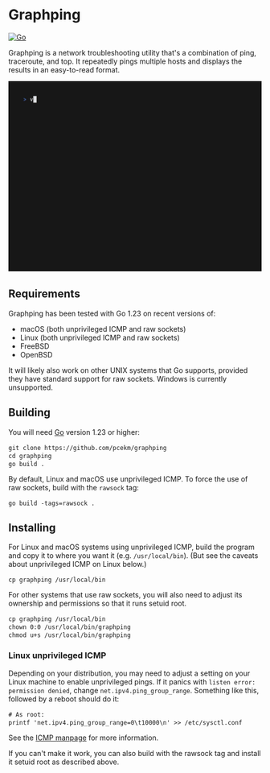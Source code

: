 # Graphping

[![Go](https://github.com/pcekm/graphping/actions/workflows/go.yml/badge.svg)](https://github.com/pcekm/graphping/actions/workflows/go.yml)

Graphping is a network troubleshooting utility that's a combination of ping,
traceroute, and top. It repeatedly pings multiple hosts and displays the results
in an easy-to-read format.

![](demo.gif)

## Requirements

Graphping has been tested with Go 1.23 on recent versions of:

- macOS (both unprivileged ICMP and raw sockets)
- Linux (both unprivileged ICMP and raw sockets)
- FreeBSD
- OpenBSD

It will likely also work on other UNIX systems that Go supports, provided they
have standard support for raw sockets. Windows is currently unsupported.

## Building

You will need [Go](https://go.dev/doc/install) version 1.23 or higher:

```shell
git clone https://github.com/pcekm/graphping
cd graphping
go build .
```

By default, Linux and macOS use unprivileged ICMP. To force the use of raw
sockets, build with the `rawsock` tag:

```shell
go build -tags=rawsock .
```

## Installing

For Linux and macOS systems using unprivileged ICMP, build the program and copy
it to where you want it (e.g. `/usr/local/bin`). (But see the caveats about
unprivileged ICMP on Linux below.)

```shell
cp graphping /usr/local/bin
```

For other systems that use raw sockets, you will also need to adjust its
ownership and permissions so that it runs setuid root.

```shell
cp graphping /usr/local/bin
chown 0:0 /usr/local/bin/graphping
chmod u+s /usr/local/bin/graphping
```

### Linux unprivileged ICMP

Depending on your distribution, you may need to adjust a setting on your Linux
machine to enable unprivileged pings. If it panics with
`listen error: permission denied`, change `net.ipv4.ping_group_range`. Something
like this, followed by a reboot should do it:

```shell
# As root:
printf 'net.ipv4.ping_group_range=0\t10000\n' >> /etc/sysctl.conf
```

See the [ICMP manpage](https://man7.org/linux/man-pages/man7/icmp.7.html) for
more information.

If you can't make it work, you can also build with the rawsock tag and install
it setuid root as described above.
